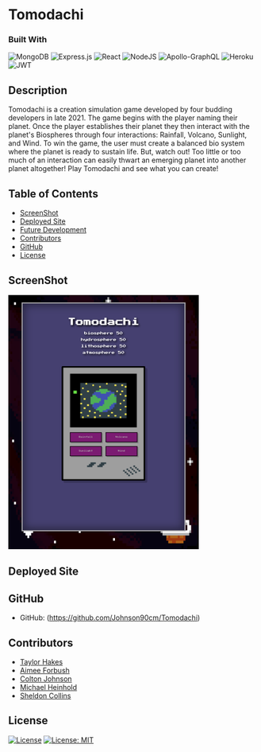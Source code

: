 # Tomodachi

### Built With
 ![MongoDB](https://img.shields.io/badge/MongoDB-%234ea94b.svg?style=for-the-badge&logo=mongodb&logoColor=white) 
 ![Express.js](https://img.shields.io/badge/express.js-%23404d59.svg?style=for-the-badge&logo=express&logoColor=%2361DAFB)
 ![React](https://img.shields.io/badge/React-20232A?style=for-the-badge&logo=react&logoColor=61DAFB)
 ![NodeJS](https://img.shields.io/badge/node.js-6DA55F?style=for-the-badge&logo=node.js&logoColor=white) 
 ![Apollo-GraphQL](https://img.shields.io/badge/-ApolloGraphQL-311C87?style=for-the-badge&logo=apollo-graphql) 
 ![Heroku](https://img.shields.io/badge/Heroku-430098?style=for-the-badge&logo=heroku&logoColor=white)
 ![JWT](https://img.shields.io/badge/JWT-000000?style=for-the-badge&logo=JSON%20web%20tokens&logoColor=white)
 


## Description
Tomodachi is a creation simulation game developed by four budding developers in late 2021.  The game begins with the player naming their planet.  Once the player establishes their planet they then interact with the planet's Biospheres through four interactions: Rainfall, Volcano, Sunlight, and Wind.  To win the game, the user must create a balanced bio system where the planet is ready to sustain life.  But, watch out! Too little or too much of an interaction can easily thwart an emerging planet into another planet altogether!  Play Tomodachi and see what you can create! 

## Table of Contents
* [ScreenShot](#Screenshot)
* [Deployed Site](#Deployedsite)
* [Future Development](#Futuredevelopment)
* [Contributors](#Contributors)
* [GitHub](#GitHub)
* [License](#License)

## ScreenShot

![Tomodachi](./images/tomodachi.png)

## Deployed Site

## GitHub 
* GitHub: (https://github.com/Johnson90cm/Tomodachi)

## Contributors
* [Taylor Hakes](https://github.com/sadboitay)
* [Aimee Forbush](https://github.com/aeforbush)
* [Colton Johnson](https://github.com/johnson90cm)
* [Michael Heinhold](https://github.com/michaelheinhold)
* [Sheldon Collins](https://github.com/sunrisedad)

## License
[![License](https://img.shields.io/badge/MIT-#0094F5?style=for-the-badge&logo=MIT&logoColor=white)](./LICENSE)
[![License: MIT](https://img.shields.io/badge/License-MIT-blue.svg)](./LICENSE)


